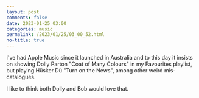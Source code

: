 ```yaml
---
layout: post
comments: false
date: 2023-01-25 03:00
categories: music
permalink: /2023/01/25/03_00_52.html
no-title: true
---
```

I've had Apple Music since it launched in Australia and to this day it insists on showing Dolly Parton "Coat of Many Colours" in my Favourites playlist, but playing Hüsker Dü "Turn on the News", among other weird mis-catalogues.

I like to think both Dolly and Bob would love that.